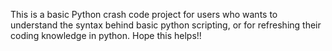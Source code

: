 This is a basic Python crash code project for users who wants to understand the syntax behind basic python scripting, or for refreshing their coding knowledge in python.  Hope this helps!!
